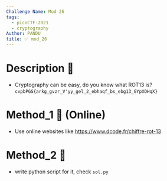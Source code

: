 ```yaml
---
Challenge Name: Mod 26
tags:
  - picoCTF-2021
  - cryptography
Author: PANDU
title: ✅ mod_26
---
```

# Description 📄
- Cryptography can be easy, do you know what ROT13 is? 
`cvpbPGS{arkg_gvzr_V'yy_gel_2_ebhaqf_bs_ebg13_GYpXOHqX}`
# Method_1 🧪 (Online)
- Use online websites like https://www.dcode.fr/chiffre-rot-13
# Method_2 🧪
- write python script for it, check `sol.py`
